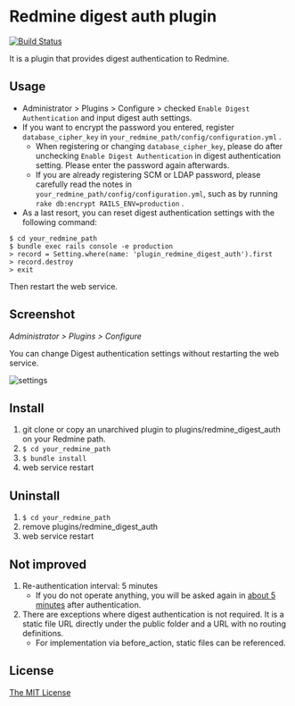# Redmine digest auth plugin

[![Build Status](https://travis-ci.org/matsukei/redmine_digest_auth.svg?branch=master)](https://travis-ci.org/matsukei/redmine_digest_auth)

It is a plugin that provides digest authentication to Redmine.

## Usage

* Administrator > Plugins > Configure > checked `Enable Digest Authentication` and input digest auth settings.
* If you want to encrypt the password you entered, register `database_cipher_key` in `your_redmine_path/config/configuration.yml` .
  * When registering or changing `database_cipher_key`, please do after unchecking `Enable Digest Authentication` in digest authentication setting. Please enter the password again afterwards.
  * If you are already registering SCM or LDAP password, please carefully read the notes in `your_redmine_path/config/configuration.yml`, such as by running `rake db:encrypt RAILS_ENV=production` .
* As a last resort, you can reset digest authentication settings with the following command:
```
$ cd your_redmine_path
$ bundle exec rails console -e production
> record = Setting.where(name: 'plugin_redmine_digest_auth').first
> record.destroy
> exit
```
Then restart the web service.

## Screenshot

*Administrator > Plugins > Configure*

You can change Digest authentication settings without restarting the web service.

![settings](https://cloud.githubusercontent.com/assets/943541/26665167/94812b4e-46d2-11e7-87e9-760134fbc646.png)

## Install

1. git clone or copy an unarchived plugin to plugins/redmine_digest_auth on your Redmine path.
2. `$ cd your_redmine_path`
3. `$ bundle install`
4. web service restart

## Uninstall

1. `$ cd your_redmine_path`
2. remove plugins/redmine_digest_auth
3. web service restart

## Not improved

1. Re-authentication interval: 5 minutes
    * If you do not operate anything, you will be asked again in [about 5 minutes](https://github.com/rails/rails/blob/master/actionpack/lib/action_controller/metal/http_authentication.rb#L317) after authentication.
2. There are exceptions where digest authentication is not required. It is a static file URL directly under the public folder and a URL with no routing definitions.
    * For implementation via before_action, static files can be referenced.

## License

[The MIT License](https://opensource.org/licenses/MIT)
